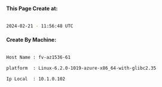 
   
#### This Page Create at:

```bash

2024-02-21 - 11:56:48 UTC

```

#### Create By Machine:

```bash

Host Name : fv-az1536-61

platform  : Linux-6.2.0-1019-azure-x86_64-with-glibc2.35

Ip Local  : 10.1.0.102

```

